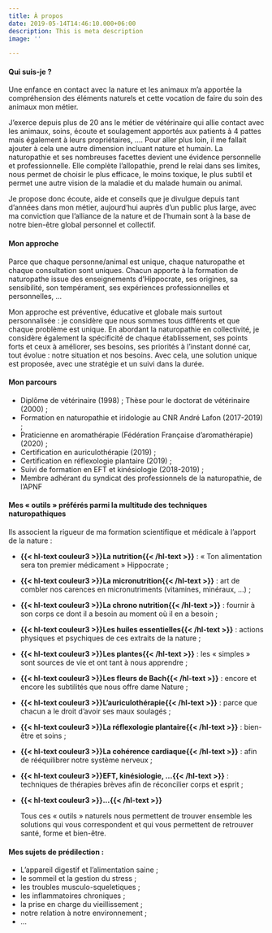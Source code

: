 ```yaml
---
title: À propos
date: 2019-05-14T14:46:10.000+06:00
description: This is meta description
image: ''

---
```

#### Qui suis-je ?

Une enfance en contact avec la nature et les animaux m’a apportée la compréhension des éléments naturels et cette vocation de faire du soin des animaux mon métier.

J’exerce depuis plus de 20 ans le métier de vétérinaire qui allie contact avec les animaux, soins, écoute et soulagement apportés aux patients à 4 pattes mais également à leurs propriétaires, .... Pour aller plus loin, il me fallait ajouter à cela une autre dimension incluant nature et humain. La naturopathie et ses nombreuses facettes devient une évidence personnelle et professionnelle. Elle complète l’allopathie, prend le relai dans ses limites, nous permet de choisir le plus efficace, le moins toxique, le plus subtil et permet une autre vision de la maladie et du malade humain ou animal.

Je propose donc écoute, aide et conseils que je divulgue depuis tant d’années dans mon métier, aujourd‘hui auprès d’un public plus large, avec ma conviction que l’alliance de la nature et de l’humain sont à la base de notre bien-être global personnel et collectif.

#### Mon approche

Parce que chaque personne/animal est unique, chaque naturopathe et chaque consultation sont uniques. Chacun apporte à la formation de naturopathe issue des enseignements d’Hippocrate, ses origines, sa sensibilité, son tempérament, ses expériences professionnelles et personnelles, ...

Mon approche est préventive, éducative et globale mais surtout personnalisée : je considère que nous sommes tous différents et que chaque problème est unique. En abordant la naturopathie en collectivité, je considère également la spécificité de chaque établissement, ses points forts et ceux à améliorer, ses besoins, ses priorités à l’instant donné car, tout évolue : notre situation et nos besoins. Avec cela, une solution unique est proposée, avec une stratégie et un suivi dans la durée.

#### Mon parcours

* Diplôme de vétérinaire (1998) ; Thèse pour le doctorat de vétérinaire (2000) ;
* Formation en naturopathie et iridologie au CNR André Lafon (2017-2019) ;
* Praticienne en aromathérapie (Fédération Française d’aromathérapie) (2020) ;
* Certification en auriculothérapie (2019) ;
* Certification en réflexologie plantaire (2019) ;
* Suivi de formation en EFT et kinésiologie (2018-2019) ;
* Membre adhérant du syndicat des professionnels de la naturopathie, de l’APNF

#### Mes « outils » préférés parmi la multitude des techniques naturopathiques

Ils associent la rigueur de ma formation scientifique et médicale à l’apport de la nature :

* **{{< hl-text couleur3 >}}La nutrition{{< /hl-text >}}** : « Ton alimentation sera ton premier médicament » Hippocrate ;
* **{{< hl-text couleur3 >}}La micronutrition{{< /hl-text >}}** : art de combler nos carences en micronutriments (vitamines, minéraux, ...) ;
* **{{< hl-text couleur3 >}}La chrono nutrition{{< /hl-text >}}** : fournir à son corps ce dont il a besoin au moment où il en a besoin ;
* **{{< hl-text couleur3 >}}Les huiles essentielles{{< /hl-text >}}** : actions physiques et psychiques de ces extraits de la nature ;
* **{{< hl-text couleur3 >}}Les plantes{{< /hl-text >}}** : les « simples » sont sources de vie et ont tant à nous apprendre ;
* **{{< hl-text couleur3 >}}Les fleurs de Bach{{< /hl-text >}}** : encore et encore les subtilités que nous offre dame Nature ;
* **{{< hl-text couleur3 >}}L’auriculothérapie{{< /hl-text >}}** : parce que chacun a le droit d’avoir ses maux soulagés ;
* **{{< hl-text couleur3 >}}La réflexologie plantaire{{< /hl-text >}}** : bien-être et soins ;
* **{{< hl-text couleur3 >}}La cohérence cardiaque{{< /hl-text >}}** : afin de rééquilibrer notre système nerveux ;
* **{{< hl-text couleur3 >}}EFT, kinésiologie, ...{{< /hl-text >}}** : techniques de thérapies brèves afin de réconcilier corps et esprit ;
* **{{< hl-text couleur3 >}}...{{< /hl-text >}}**

  Tous ces « outils » naturels nous permettent de trouver ensemble les solutions qui vous correspondent et qui vous permettent de retrouver santé, forme et bien-être.

#### Mes sujets de prédilection :

* L’appareil digestif et l’alimentation saine ;
* le sommeil et la gestion du stress ;
* les troubles musculo-squeletiques ;
* les inflammatoires chroniques ;
* la prise en charge du vieillissement ;
* notre relation à notre environnement ;
* ...